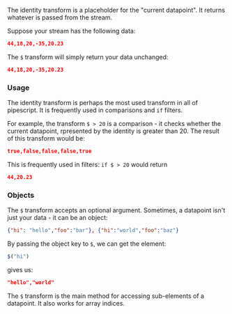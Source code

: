 The identity transform is a placeholder for the "current datapoint". It returns whatever is passed from the stream.

Suppose your stream has the following data:

```json
44,18,20,-35,20.23
```

The `$` transform will simply return your data unchanged:
```json
44,18,20,-35,20.23
```


### Usage

The identity transform is perhaps the most used transform in all of pipescript.
It is frequently used in comparisons and `if` filters.

For example, the transform `$ > 20` is a comparison - it checks whether the current datapoint, rpresented by the identity is greater than 20. The result of this transform would be:

```json
true,false,false,false,true
```

This is frequently used in filters: `if $ > 20` would return
```json
44,20.23
```

### Objects

The `$` transform accepts an optional argument. Sometimes, a datapoint isn't just your data - it can be an object:
```json
{"hi": "hello","foo":"bar"}, {"hi":"world","foo":"baz"}
```

By passing the object key to `$`, we can get the element:
```javascript
$("hi")
```

gives us:
```json
"hello","world"
```

The `$` transform is the main method for accessing sub-elements of a datapoint. It also works for array indices.
